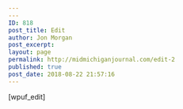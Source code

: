 ```yaml
---
---
ID: 818
post_title: Edit
author: Jon Morgan
post_excerpt:
layout: page
permalink: http://midmichiganjournal.com/edit-2
published: true
post_date: 2018-08-22 21:57:16
---
```

[wpuf_edit]